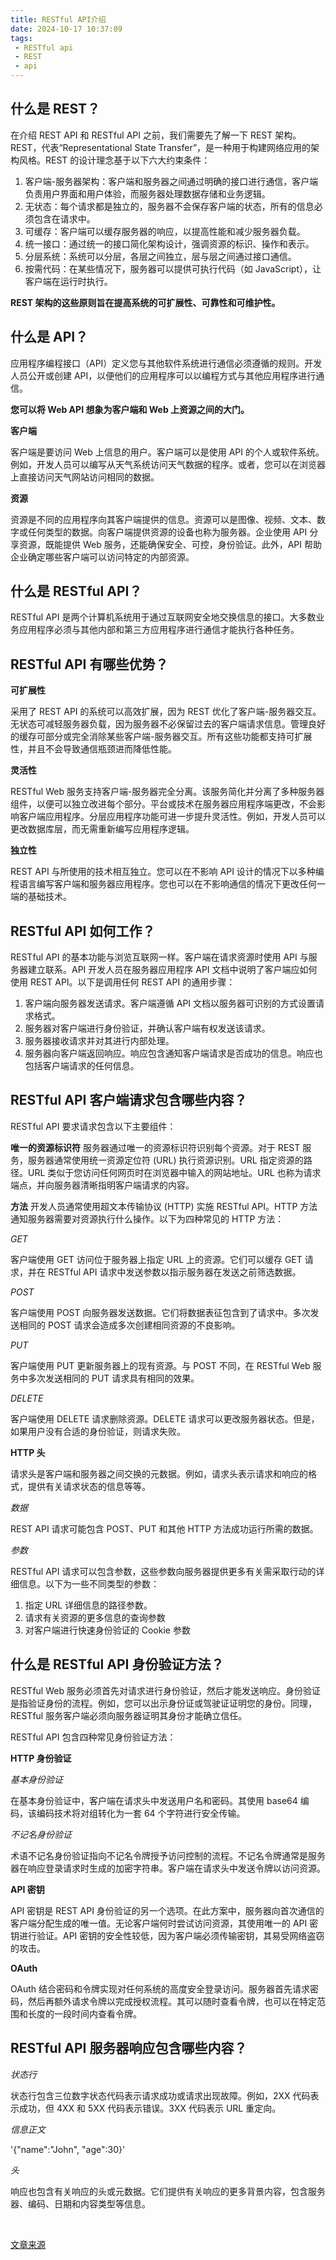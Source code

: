 ```yaml
---
title: RESTful API介绍
date: 2024-10-17 10:37:09
tags:
 - RESTful api
 - REST
 - api
---
```


## 什么是 REST？

在介绍 REST API 和 RESTful API 之前，我们需要先了解一下 REST 架构。REST，代表“Representational State Transfer”，是一种用于构建网络应用的架构风格。REST 的设计理念基于以下六大约束条件：

1. 客户端-服务器架构：客户端和服务器之间通过明确的接口进行通信，客户端负责用户界面和用户体验，而服务器处理数据存储和业务逻辑。
2. 无状态：每个请求都是独立的，服务器不会保存客户端的状态，所有的信息必须包含在请求中。
3. 可缓存：客户端可以缓存服务器的响应，以提高性能和减少服务器负载。
4. 统一接口：通过统一的接口简化架构设计，强调资源的标识、操作和表示。
5. 分层系统：系统可以分层，各层之间独立，层与层之间通过接口通信。
6. 按需代码：在某些情况下，服务器可以提供可执行代码（如 JavaScript），让客户端在运行时执行。

**REST 架构的这些原则旨在提高系统的可扩展性、可靠性和可维护性。**

## 什么是 API？

应用程序编程接口（API）定义您与其他软件系统进行通信必须遵循的规则。开发人员公开或创建 API，以便他们的应用程序可以以编程方式与其他应用程序进行通信。

**您可以将 Web API 想象为客户端和 Web 上资源之间的大门。**

**客户端**

客户端是要访问 Web 上信息的用户。客户端可以是使用 API 的个人或软件系统。例如，开发人员可以编写从天气系统访问天气数据的程序。或者，您可以在浏览器上直接访问天气网站访问相同的数据。

**资源**

资源是不同的应用程序向其客户端提供的信息。资源可以是图像、视频、文本、数字或任何类型的数据。向客户端提供资源的设备也称为服务器。企业使用 API 分享资源，既能提供 Web 服务，还能确保安全、可控，身份验证。此外，API 帮助企业确定哪些客户端可以访问特定的内部资源。


## 什么是 RESTful API？

RESTful API 是两个计算机系统用于通过互联网安全地交换信息的接口。大多数业务应用程序必须与其他内部和第三方应用程序进行通信才能执行各种任务。

## RESTful API 有哪些优势？

**可扩展性**

采用了 REST API 的系统可以高效扩展，因为 REST 优化了客户端-服务器交互。无状态可减轻服务器负载，因为服务器不必保留过去的客户端请求信息。管理良好的缓存可部分或完全消除某些客户端-服务器交互。所有这些功能都支持可扩展性，并且不会导致通信瓶颈进而降低性能。

**灵活性**

RESTful Web 服务支持客户端-服务器完全分离。该服务简化并分离了多种服务器组件，以便可以独立改进每个部分。平台或技术在服务器应用程序端更改，不会影响客户端应用程序。分层应用程序功能可进一步提升灵活性。例如，开发人员可以更改数据库层，而无需重新编写应用程序逻辑。

**独立性**

REST API 与所使用的技术相互独立。您可以在不影响 API 设计的情况下以多种编程语言编写客户端和服务器应用程序。您也可以在不影响通信的情况下更改任何一端的基础技术。

## RESTful API 如何工作？
RESTful API 的基本功能与浏览互联网一样。客户端在请求资源时使用 API 与服务器建立联系。API 开发人员在服务器应用程序 API 文档中说明了客户端应如何使用 REST API。以下是调用任何 REST API 的通用步骤：

1. 客户端向服务器发送请求。客户端遵循 API 文档以服务器可识别的方式设置请求格式。
2. 服务器对客户端进行身份验证，并确认客户端有权发送该请求。
3. 服务器接收请求并对其进行内部处理。
4. 服务器向客户端返回响应。响应包含通知客户端请求是否成功的信息。响应也包括客户端请求的任何信息。


## RESTful API 客户端请求包含哪些内容？

RESTful API 要求请求包含以下主要组件：

**唯一的资源标识符**
服务器通过唯一的资源标识符识别每个资源。对于 REST 服务，服务器通常使用统一资源定位符 (URL) 执行资源识别。URL 指定资源的路径。URL 类似于您访问任何网页时在浏览器中输入的网站地址。URL 也称为请求端点，并向服务器清晰指明客户端请求的内容。

**方法**
开发人员通常使用超文本传输协议 (HTTP) 实施 RESTful API。HTTP 方法通知服务器需要对资源执行什么操作。以下为四种常见的 HTTP 方法：

*GET*

客户端使用 GET 访问位于服务器上指定 URL 上的资源。它们可以缓存 GET 请求，并在 RESTful API 请求中发送参数以指示服务器在发送之前筛选数据。

*POST*

客户端使用 POST 向服务器发送数据。它们将数据表征包含到了请求中。多次发送相同的 POST 请求会造成多次创建相同资源的不良影响。

*PUT*

客户端使用 PUT 更新服务器上的现有资源。与 POST 不同，在 RESTful Web 服务中多次发送相同的 PUT 请求具有相同的效果。

*DELETE*

客户端使用 DELETE 请求删除资源。DELETE 请求可以更改服务器状态。但是，如果用户没有合适的身份验证，则请求失败。

**HTTP 头**

请求头是客户端和服务器之间交换的元数据。例如，请求头表示请求和响应的格式，提供有关请求状态的信息等等。

*数据*

REST API 请求可能包含 POST、PUT 和其他 HTTP 方法成功运行所需的数据。

*参数*

RESTful API 请求可以包含参数，这些参数向服务器提供更多有关需采取行动的详细信息。以下为一些不同类型的参数：

1. 指定 URL 详细信息的路径参数。
2. 请求有关资源的更多信息的查询参数
3. 对客户端进行快速身份验证的 Cookie 参数

## 什么是 RESTful API 身份验证方法？

RESTful Web 服务必须首先对请求进行身份验证，然后才能发送响应。身份验证是指验证身份的流程。例如，您可以出示身份证或驾驶证证明您的身份。同理，RESTful 服务客户端必须向服务器证明其身份才能确立信任。

RESTful API 包含四种常见身份验证方法：

**HTTP 身份验证**

*基本身份验证*

在基本身份验证中，客户端在请求头中发送用户名和密码。其使用 base64 编码，该编码技术将对组转化为一套 64 个字符进行安全传输。

*不记名身份验证*

术语不记名身份验证指向不记名令牌授予访问控制的流程。不记名令牌通常是服务器在响应登录请求时生成的加密字符串。客户端在请求头中发送令牌以访问资源。

**API 密钥**

API 密钥是 REST API 身份验证的另一个选项。在此方案中，服务器向首次通信的客户端分配生成的唯一值。无论客户端何时尝试访问资源，其使用唯一的 API 密钥进行验证。API 密钥的安全性较低，因为客户端必须传输密钥，其易受网络盗窃的攻击。

**OAuth**

OAuth 结合密码和令牌实现对任何系统的高度安全登录访问。服务器首先请求密码，然后再额外请求令牌以完成授权流程。其可以随时查看令牌，也可以在特定范围和长度的一段时间内查看令牌。

## RESTful API 服务器响应包含哪些内容？

*状态行*

状态行包含三位数字状态代码表示请求成功或请求出现故障。例如，2XX 代码表示成功，但 4XX 和 5XX 代码表示错误。3XX 代码表示 URL 重定向。

*信息正文*

'{"name":"John", "age":30}'

*头*

响应也包含有关响应的头或元数据。它们提供有关响应的更多背景内容，包含服务器、编码、日期和内容类型等信息。

<br />

[文章来源](https://aws.amazon.com/cn/what-is/restful-api/)